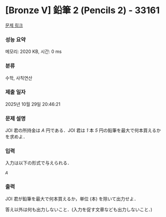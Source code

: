 # [Bronze V] 鉛筆 2 (Pencils 2) - 33161 

[문제 링크](https://www.acmicpc.net/problem/33161) 

### 성능 요약

메모리: 2020 KB, 시간: 0 ms

### 분류

수학, 사칙연산

### 제출 일자

2025년 10월 29일 20:46:21

### 문제 설명

<p>JOI 君の所持金は <var>A</var> 円である．JOI 君は <var>1</var> 本 <var>5</var> 円の鉛筆を最大で何本買えるかを求めよ．</p>

### 입력 

 <p>入力は以下の形式で与えられる．</p>

<pre><var>A</var></pre>

### 출력 

 <p>JOI 君が鉛筆を最大で何本買えるか，単位 (本) を除いて出力せよ．</p>

<p>答え以外は何も出力しないこと．(入力を促す文章なども出力しないこと．)</p>

